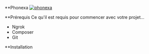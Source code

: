 **Phonexa
[![phonexa](https://forthebadge.com/images/badges/check-it-out.svg)](https://sure-tough-snail.ngrok-free.app/)

**Prérequis
Ce qu'il est requis pour commencer avec votre projet...
- Ngrok
- Composer
- Git

**Installation

